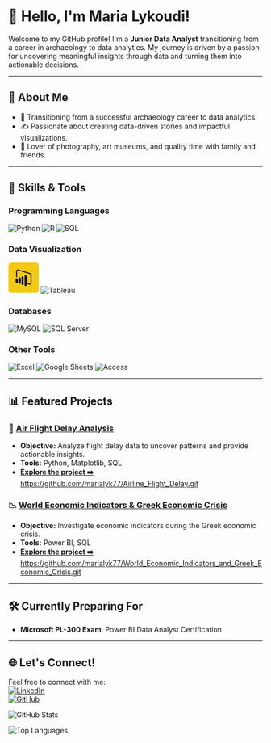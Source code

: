 # 👋 Hello, I'm Maria Lykoudi!

Welcome to my GitHub profile! I'm a **Junior Data Analyst** transitioning from a career in archaeology to data analytics. My journey is driven by a passion for uncovering meaningful insights through data and turning them into actionable decisions. 

---


## 🎨 About Me
- 🌱 Transitioning from a successful archaeology career to data analytics.
- ✍️ Passionate about creating data-driven stories and impactful visualizations.
- 📸 Lover of photography, art museums, and quality time with family and friends.

---


## 🌟 Skills & Tools

### Programming Languages  
<img src="https://img.shields.io/badge/Python-3776AB?style=flat-square&logo=python&logoColor=white" alt="Python" height="30">  
<img src="https://img.shields.io/badge/R-276DC3?style=flat-square&logo=r&logoColor=white" alt="R" height="30">  
<img src="https://img.shields.io/badge/SQL-4479A1?style=flat-square&logo=mysql&logoColor=white" alt="SQL" height="30">  

### Data Visualization  
<img src="assets/powerbi-logo.png" alt="Power BI" height="60">
<img src="https://img.shields.io/badge/Tableau-E97627?style=flat-square&logo=tableau&logoColor=white" alt="Tableau" height="30">  

### Databases  
<img src="https://img.shields.io/badge/MySQL-4479A1?style=flat-square&logo=mysql&logoColor=white" alt="MySQL" height="30">  
<img src="https://img.shields.io/badge/SQL%20Server-CC2927?style=flat-square&logo=microsoft-sql-server&logoColor=white" alt="SQL Server" height="30">  

### Other Tools  
<img src="https://img.shields.io/badge/Excel-217346?style=flat-square&logo=microsoft-excel&logoColor=white" alt="Excel" height="30">  
<img src="https://img.shields.io/badge/Google%20Sheets-34A853?style=flat-square&logo=google-sheets&logoColor=white" alt="Google Sheets" height="30">  
<img src="https://img.shields.io/badge/Access-A4373A?style=flat-square&logo=microsoft-access&logoColor=white" alt="Access" height="30">  



---

## 📊 Featured Projects
### 🚀 [Air Flight Delay Analysis](#)
- **Objective:** Analyze flight delay data to uncover patterns and provide actionable insights.
- **Tools:** Python, Matplotlib, SQL
- **[Explore the project ➡️](#)** https://github.com/marialyk77/Airline_Flight_Delay.git

### 📉 [World Economic Indicators & Greek Economic Crisis](#)
- **Objective:** Investigate economic indicators during the Greek economic crisis.
- **Tools:** Power BI, SQL
- **[Explore the project ➡️](#)** https://github.com/marialyk77/World_Economic_Indicators_and_Greek_Economic_Crisis.git

---

## 🛠️ Currently Preparing For  
- **Microsoft PL-300 Exam**: Power BI Data Analyst Certification  


---

## 🌐 Let's Connect!
Feel free to connect with me:  
[![LinkedIn](https://img.shields.io/badge/LinkedIn-Connect-blue)](https://linkedin.com/in/lykoudi)  
[![GitHub](https://img.shields.io/badge/GitHub-Follow-lightgrey)](https://github.com/marialyk77)  



![GitHub Stats](https://github-readme-stats.vercel.app/api?username=marialyk77&show_icons=true&theme=radical)

![Top Languages](https://github-readme-stats.vercel.app/api/top-langs/?username=marialyk77&layout=compact&theme=radical)
